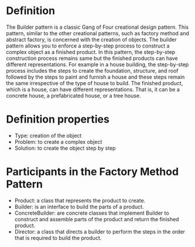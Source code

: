 # Definition
The Builder pattern is a classic Gang of Four creational design pattern. This pattern, similar to the other creational patterns, such as factory method and abstract factory, is concerned with the creation of objects. The builder pattern allows you to enforce a step-by-step process to construct a complex object as a finished product. In this pattern, the step-by-step construction process remains same but the finished products can have different representations. For example in a house building, the step-by-step process includes the steps to create the foundation, structure, and roof followed by the steps to paint and furnish a house and these steps remain the same irrespective of the type of house to build. The finished product, which is a house, can have different representations. That is, it can be a concrete house, a prefabricated house, or a tree house.

# Definition properties
- Type: creation of the object
- Problem: to create a complex object
- Solution: to create the object step by step

# Participants in the Factory Method Pattern
- Product: a class that represents the product to create.
- Builder: is an interface to build the parts of a product.
- ConcreteBuilder: are concrete classes that implement Builder to construct and assemble parts of the product and return the finished product.
- Director: a class that directs a builder to perform the steps in the order that is required to build the product.
